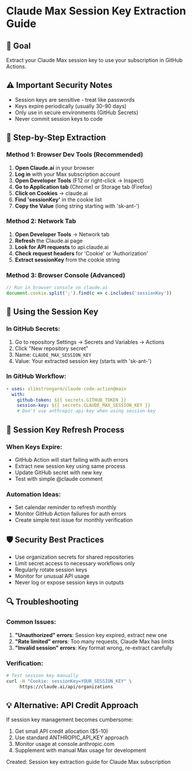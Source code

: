 # Claude Max Session Key Extraction Guide

## 🎯 Goal
Extract your Claude Max session key to use your subscription in GitHub Actions.

## ⚠️ Important Security Notes
- Session keys are sensitive - treat like passwords
- Keys expire periodically (usually 30-90 days)
- Only use in secure environments (GitHub Secrets)
- Never commit session keys to code

## 📱 Step-by-Step Extraction

### Method 1: Browser Dev Tools (Recommended)
1. **Open Claude.ai** in your browser
2. **Log in** with your Max subscription account
3. **Open Developer Tools** (F12 or right-click → Inspect)
4. **Go to Application tab** (Chrome) or Storage tab (Firefox)
5. **Click on Cookies** → claude.ai
6. **Find 'sessionKey'** in the cookie list
7. **Copy the Value** (long string starting with 'sk-ant-')

### Method 2: Network Tab
1. **Open Developer Tools** → Network tab
2. **Refresh** the Claude.ai page
3. **Look for API requests** to api.claude.ai
4. **Check request headers** for 'Cookie' or 'Authorization'
5. **Extract sessionKey** from the cookie string

### Method 3: Browser Console (Advanced)
```javascript
// Run in browser console on claude.ai
document.cookie.split(';').find(c => c.includes('sessionKey'))
```

## 🔧 Using the Session Key

### In GitHub Secrets:
1. Go to repository Settings → Secrets and Variables → Actions
2. Click "New repository secret"
3. Name: `CLAUDE_MAX_SESSION_KEY`
4. Value: Your extracted session key (starts with 'sk-ant-')

### In GitHub Workflow:
```yaml
- uses: slimstrongarm/claude-code-action@main
  with:
    github-token: ${{ secrets.GITHUB_TOKEN }}
    session-key: ${{ secrets.CLAUDE_MAX_SESSION_KEY }}
    # Don't use anthropic-api-key when using session-key
```

## 🔄 Session Key Refresh Process

### When Keys Expire:
- GitHub Action will start failing with auth errors
- Extract new session key using same process
- Update GitHub secret with new key
- Test with simple @claude comment

### Automation Ideas:
- Set calendar reminder to refresh monthly
- Monitor GitHub Action failures for auth errors
- Create simple test issue for monthly verification

## 🛡️ Security Best Practices
- Use organization secrets for shared repositories
- Limit secret access to necessary workflows only
- Regularly rotate session keys
- Monitor for unusual API usage
- Never log or expose session keys in outputs

## 🔍 Troubleshooting

### Common Issues:
1. **"Unauthorized" errors**: Session key expired, extract new one
2. **"Rate limited" errors**: Too many requests, Claude Max has limits
3. **"Invalid session" errors**: Key format wrong, re-extract carefully

### Verification:
```bash
# Test session key manually
curl -H "Cookie: sessionKey=YOUR_SESSION_KEY" \
     https://claude.ai/api/organizations
```

## 💡 Alternative: API Credit Approach
If session key management becomes cumbersome:
1. Get small API credit allocation ($5-10)
2. Use standard ANTHROPIC_API_KEY approach
3. Monitor usage at console.anthropic.com
4. Supplement with manual Max usage for development

Created: Session key extraction guide for Claude Max subscription
